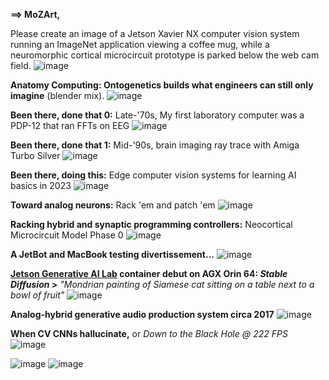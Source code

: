**==> MoZArt,**

Please create an image of a Jetson Xavier NX computer vision system running an ImageNet application viewing a coffee mug, while a neuromorphic cortical microcircuit prototype is parked below the web cam field.
![image](https://github.com/rtrelease/Jetson-Symbolics-Neuromorphics/assets/71346897/edda8734-d3e4-4f4d-8c07-df8b0f5c946b)


**Anatomy Computing: Ontogenetics builds what engineers can still only imagine** (blender mix).
![image](https://github.com/rtrelease/Jetson-Symbolics-Neuromorphics/assets/71346897/1dea49a6-e39e-4bb1-b2a9-5af97c75434c)

**Been there, done that 0:** Late-'70s, My first laboratory computer was a PDP-12 that ran FFTs on EEG
![image](https://github.com/user-attachments/assets/9ac72d84-778c-43c6-a702-58e930878632)

**Been there, done that 1:** Mid-'90s, brain imaging ray trace with Amiga Turbo Silver
![image](https://github.com/rtrelease/Jetson-Symbolics-Neuromorphics/assets/71346897/9927a171-5a4f-4798-93c5-341343915f3c)

**Been there, doing this:** Edge computer vision systems for learning AI basics in 2023
![image](https://github.com/rtrelease/Jetson-Symbolics-Neuromorphics/assets/71346897/33759cf2-db07-449b-8041-3a090d552328)

**Toward analog neurons:** Rack 'em and patch 'em
![image](https://github.com/rtrelease/Jetson-Symbolics-Neuromorphics/assets/71346897/5ca709c7-187b-403f-bf56-e863aaddebbe)

**Racking hybrid and synaptic programming controllers:** Neocortical Microcircuit Model Phase 0
![image](https://github.com/rtrelease/Jetson-Symbolics-Neuromorphics/assets/71346897/b4ed6389-82e9-49d5-b89c-a326b4e7ec76)

**A JetBot and MacBook testing divertissement...**
![image](https://github.com/rtrelease/Jetson-Symbolics-Neuromorphics/assets/71346897/a3e9d01f-8a4d-4b76-8c1c-821269e5bf05)

**[Jetson Generative AI Lab](https://www.jetson-ai-lab.com/tutorial_stable-diffusion.html) container debut on AGX Orin 64: *Stable Diffusion* >** *"Mondrian painting of Siamese cat sitting on a table next to a bowl of fruit"*
![image](https://github.com/rtrelease/Jetson-Symbolics-Neuromorphics/assets/71346897/3ed34264-fdc3-49b9-8396-e4012545da64)

**Analog-hybrid generative audio production system circa 2017**
![image](https://github.com/rtrelease/Jetson-Symbolics-Neuromorphics/assets/71346897/1af1fcb4-e99f-4406-89a1-e860be3085ec)

**When CV CNNs hallucinate,** or *Down to the Black Hole @ 222 FPS*
![image](https://github.com/user-attachments/assets/74dbe0de-7268-4ccd-97cd-b0bc47766732)

![image](https://github.com/user-attachments/assets/39cfe20e-8be9-4e7d-9475-16d0a0cfb76d)
![image](https://github.com/user-attachments/assets/d72529bf-350b-4b53-af8b-b01b4d5915be)

